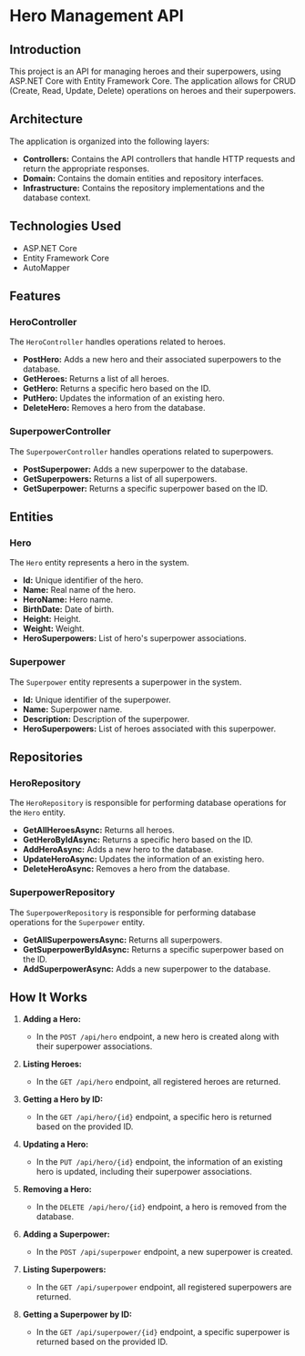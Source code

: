 # Hero Management API

## Introduction

This project is an API for managing heroes and their superpowers, using ASP.NET Core with Entity Framework Core. The application allows for CRUD (Create, Read, Update, Delete) operations on heroes and their superpowers.

## Architecture

The application is organized into the following layers:
- **Controllers:** Contains the API controllers that handle HTTP requests and return the appropriate responses.
- **Domain:** Contains the domain entities and repository interfaces.
- **Infrastructure:** Contains the repository implementations and the database context.

## Technologies Used

- ASP.NET Core
- Entity Framework Core
- AutoMapper

## Features

### HeroController

The `HeroController` handles operations related to heroes.

- **PostHero:** Adds a new hero and their associated superpowers to the database.
- **GetHeroes:** Returns a list of all heroes.
- **GetHero:** Returns a specific hero based on the ID.
- **PutHero:** Updates the information of an existing hero.
- **DeleteHero:** Removes a hero from the database.

### SuperpowerController

The `SuperpowerController` handles operations related to superpowers.

- **PostSuperpower:** Adds a new superpower to the database.
- **GetSuperpowers:** Returns a list of all superpowers.
- **GetSuperpower:** Returns a specific superpower based on the ID.

## Entities

### Hero

The `Hero` entity represents a hero in the system.

- **Id:** Unique identifier of the hero.
- **Name:** Real name of the hero.
- **HeroName:** Hero name.
- **BirthDate:** Date of birth.
- **Height:** Height.
- **Weight:** Weight.
- **HeroSuperpowers:** List of hero's superpower associations.

### Superpower

The `Superpower` entity represents a superpower in the system.

- **Id:** Unique identifier of the superpower.
- **Name:** Superpower name.
- **Description:** Description of the superpower.
- **HeroSuperpowers:** List of heroes associated with this superpower.

## Repositories

### HeroRepository

The `HeroRepository` is responsible for performing database operations for the `Hero` entity.

- **GetAllHeroesAsync:** Returns all heroes.
- **GetHeroByIdAsync:** Returns a specific hero based on the ID.
- **AddHeroAsync:** Adds a new hero to the database.
- **UpdateHeroAsync:** Updates the information of an existing hero.
- **DeleteHeroAsync:** Removes a hero from the database.

### SuperpowerRepository

The `SuperpowerRepository` is responsible for performing database operations for the `Superpower` entity.

- **GetAllSuperpowersAsync:** Returns all superpowers.
- **GetSuperpowerByIdAsync:** Returns a specific superpower based on the ID.
- **AddSuperpowerAsync:** Adds a new superpower to the database.

## How It Works

1. **Adding a Hero:**
   - In the `POST /api/hero` endpoint, a new hero is created along with their superpower associations.

2. **Listing Heroes:**
   - In the `GET /api/hero` endpoint, all registered heroes are returned.

3. **Getting a Hero by ID:**
   - In the `GET /api/hero/{id}` endpoint, a specific hero is returned based on the provided ID.

4. **Updating a Hero:**
   - In the `PUT /api/hero/{id}` endpoint, the information of an existing hero is updated, including their superpower associations.

5. **Removing a Hero:**
   - In the `DELETE /api/hero/{id}` endpoint, a hero is removed from the database.

6. **Adding a Superpower:**
   - In the `POST /api/superpower` endpoint, a new superpower is created.

7. **Listing Superpowers:**
   - In the `GET /api/superpower` endpoint, all registered superpowers are returned.

8. **Getting a Superpower by ID:**
   - In the `GET /api/superpower/{id}` endpoint, a specific superpower is returned based on the provided ID.

